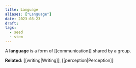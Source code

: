 ```yaml
---
title: Language
aliases: ["Language"]
date: 2023-08-23
draft:
tags:
  - seed
  - stem
---
```


A **language** is a form of [[communication]] shared by a group.

**Related:** [[writing|Writing]], [[perception|Perception]]